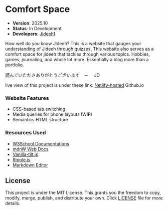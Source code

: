 # Comfort Space

- **Version**: 2025.10
- **Status**: In Development
- **Developers**: [Jideeh1](https://github.com/Jideeh1)

How well do you know Jideeh? This is a website that gauges your understanding of Jideeh through quizzes. This website also serves as a comfort space for jideeh that tackles through various topics. Hobbies, games, journaling, and whole lot more. Essentially a blog more than a portfolio.

読んでいただきありがとうございます　－　 JD

live view of this project is under these link:
[Netlify-hosted](https://comfort-space.netlify.app/pages/index.html)
Github.io

### Website Features

<!-- Things I usually have on my website -->

- CSS-based tab switching
- Media queries for phone layouts (WIP)
- Semantics HTML structure

### Resources Used

- [W3School Documentations](https://www.w3schools.com/)
- [mdnW Web Docs](https://developer.mozilla.org/en-US/)
- [Vanilla-tilt.js](https://micku7zu.github.io/vanilla-tilt.js/)
- [Ripple.js](https://github.com/sirxemic/jquery.ripples)
- [Markdown Editor](https://markdownlivepreview.com)

## License

This project is under the MIT License. This grants you the freedom to copy, modify, merge, publish, and distribute your own. Click <a href="License.txt">LICENSE</a> file for more details.
